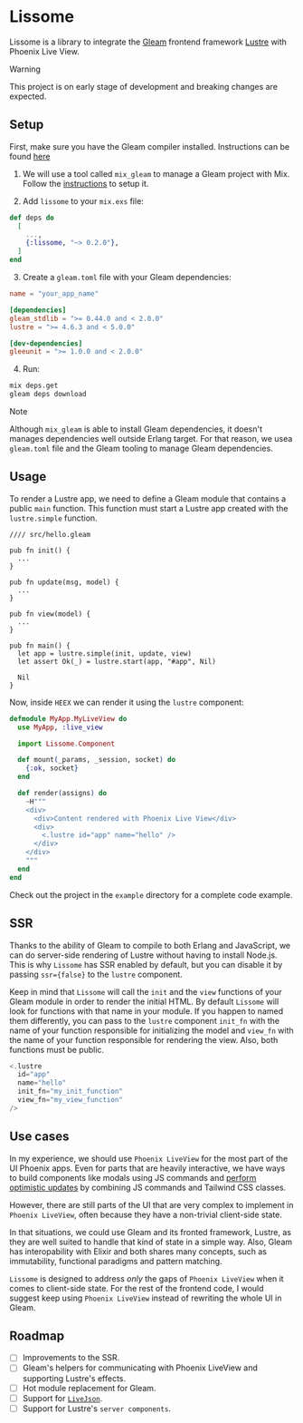 # Lissome

Lissome is a library to integrate the [Gleam](https://gleam.run/) frontend framework [Lustre](https://hexdocs.pm/lustre/lustre.html) with Phoenix Live View.

> [!WARNING]
> This project is on early stage of development and breaking changes are expected.

## Setup

First, make sure you have the Gleam compiler installed. Instructions can be found [here](https://gleam.run/getting-started/installing/)

1. We will use a tool called `mix_gleam` to manage a Gleam project with Mix. Follow the [instructions](https://github.com/gleam-lang/mix_gleam?tab=readme-ov-file#installation) to setup it.

2. Add `lissome` to your `mix.exs` file:

```elixir
def deps do
  [
    ...,
    {:lissome, "~> 0.2.0"},
  ]
end
```
3. Create a `gleam.toml` file with your Gleam dependencies:

```toml
name = "your_app_name"

[dependencies]
gleam_stdlib = ">= 0.44.0 and < 2.0.0"
lustre = ">= 4.6.3 and < 5.0.0"

[dev-dependencies]
gleeunit = ">= 1.0.0 and < 2.0.0"
```

4. Run:

```bash
mix deps.get
gleam deps download
```

> [!NOTE]
> Although `mix_gleam` is able to install Gleam dependencies, it doesn't manages dependencies well outside Erlang target. For that reason, we usea  `gleam.toml` file and the Gleam tooling to manage Gleam dependencies.

## Usage

To render a Lustre app, we need to define a Gleam module that contains a public `main` function. This function must start a Lustre app created with the `lustre.simple` function.

```gleam
//// src/hello.gleam

pub fn init() {
  ...
}

pub fn update(msg, model) {
  ...
}

pub fn view(model) {
  ...
}

pub fn main() {
  let app = lustre.simple(init, update, view)
  let assert Ok(_) = lustre.start(app, "#app", Nil)

  Nil
}
```

Now, inside `HEEX` we can render it using the `lustre` component:

```elixir
defmodule MyApp.MyLiveView do
  use MyApp, :live_view

  import Lissome.Component

  def mount(_params, _session, socket) do
    {:ok, socket}
  end

  def render(assigns) do
    ~H"""
    <div>
      <div>Content rendered with Phoenix Live View</div>
      <div>
        <.lustre id="app" name="hello" />
      </div>
    </div>
    """
  end
end
```

Check out the project in the `example` directory for a complete code example.

## SSR

Thanks to the ability of Gleam to compile to both Erlang and JavaScript, we can do server-side rendering of Lustre without having to install Node.js. This is why `Lissome` has SSR enabled by default, but you can disable it by passing `ssr={false}` to the `lustre` component.

Keep in mind that `Lissome` will call the `init` and the `view` functions of your Gleam module in order to render the initial HTML. By default `Lissome` will look for functions with that name in your module. If you happen to named them differently, you can pass to the `lustre` component `init_fn` with the name of your function responsible for initializing the model and `view_fn` with the name of your function responsible for rendering the view. Also, both functions must be public.

```elixir
<.lustre
  id="app"
  name="hello"
  init_fn="my_init_function"
  view_fn="my_view_function"
/>
```

## Use cases

In my experience, we should use `Phoenix LiveView` for the most part of the UI Phoenix apps. Even for parts that are heavily interactive, we have ways to build components like modals using JS commands and [perform optimistic updates](https://hexdocs.pm/phoenix_live_view/syncing-changes.html) by combining JS commands and Tailwind CSS classes.

However, there are still parts of the UI that are very complex to implement in `Phoenix LiveView`, often because they have a non-trivial client-side state.

In that situations, we could use Gleam and its fronted framework, Lustre, as they are well suited to handle that kind of state in a simple way. Also, Gleam has interopability with Elixir and both shares many concepts, such as immutability, functional paradigms and pattern matching.

`Lissome` is designed to address *only* the gaps of `Phoenix LiveView` when it comes to client-side state. For the rest of the frontend code, I would suggest keep using `Phoenix LiveView` instead of rewriting the whole UI in Gleam.

## Roadmap

- [ ] Improvements to the SSR.
- [ ] Gleam's helpers for communicating with Phoenix LiveView and supporting Lustre's effects.
- [ ] Hot module replacement for Gleam.
- [ ] Support for [`LiveJson`](https://github.com/Miserlou/live_json).
- [ ] Support for Lustre's `server components`.
